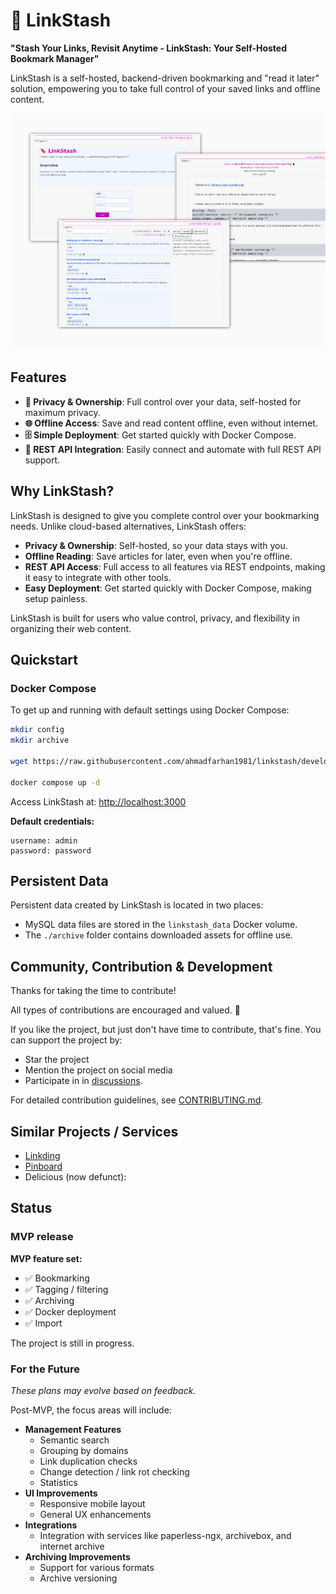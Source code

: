 # :bookmark: LinkStash

**"Stash Your Links, Revisit Anytime - LinkStash: Your Self-Hosted Bookmark Manager"**

LinkStash is a self-hosted, backend-driven bookmarking and "read it later" solution, empowering you to take full control of your saved links and offline content.

![LinkStash Demo GIF](img/screenshot.png)

## Features

- **:file_folder: Privacy & Ownership**: Full control over your data, self-hosted for maximum privacy.
- **:globe_with_meridians: Offline Access**: Save and read content offline, even without internet.
- **:file_cabinet: Simple Deployment**: Get started quickly with Docker Compose.
- **:wrench: REST API Integration**: Easily connect and automate with full REST API support.
## Why LinkStash?

LinkStash is designed to give you complete control over your bookmarking needs. Unlike cloud-based alternatives, LinkStash offers:
- **Privacy & Ownership**: Self-hosted, so your data stays with you.
- **Offline Reading**: Save articles for later, even when you're offline.
- **REST API Access**: Full access to all features via REST endpoints, making it easy to integrate with other tools.
- **Easy Deployment**: Get started quickly with Docker Compose, making setup painless.

LinkStash is built for users who value control, privacy, and flexibility in organizing their web content.
## Quickstart

### Docker Compose

To get up and running with default settings using Docker Compose:

```bash
mkdir config
mkdir archive

wget https://raw.githubusercontent.com/ahmadfarhan1981/linkstash/develop/docker/docker-compose.yaml

docker compose up -d
```

Access LinkStash at: [http://localhost:3000](http://localhost:3000)

**Default credentials:**
```plaintext
username: admin
password: password
```

## Persistent Data
Persistent data created by LinkStash is located in two places:
- MySQL data files are stored in the `linkstash_data` Docker volume.
- The `./archive` folder contains downloaded assets for offline use.



## Community, Contribution & Development

Thanks for taking the time to contribute!

All types of contributions are encouraged and valued. 🎉

If you like the project, but just don't have time to contribute, that's fine. You can support the project by:
- Star the project
- Mention the project on social media
- Participate in in [discussions](https://github.com/ahmadfarhan1981/linkstash/discussions).
 
For detailed contribution guidelines, see [CONTRIBUTING.md](CONTRIBUTING.md).

## Similar Projects / Services

- [Linkding](https://github.com/sissbruecker/linkding/)
- [Pinboard](https://pinboard.in)
- Delicious (now defunct): 

## Status

### MVP release

**MVP feature set:**
- :white_check_mark: Bookmarking
- :white_check_mark: Tagging / filtering
- :white_check_mark: Archiving
- :white_check_mark: Docker deployment
- :white_check_mark: Import

The project is still in progress. 


### For the Future

*These plans may evolve based on feedback.*

Post-MVP, the focus areas will include:
- **Management Features**
  - Semantic search
  - Grouping by domains
  - Link duplication checks
  - Change detection / link rot checking
  - Statistics
- **UI Improvements**
  - Responsive mobile layout
  - General UX enhancements
- **Integrations**
  - Integration with services like paperless-ngx, archivebox, and internet archive
- **Archiving Improvements**
  - Support for various formats
  - Archive versioning

